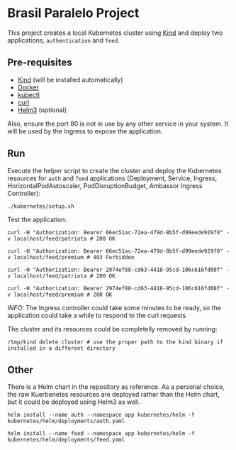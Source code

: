 # Brasil Paralelo Project

This project creates a local Kubernetes cluster using [Kind][] and deploy two applications, `authentication` and `feed`.

## Pre-requisites

- [Kind][] (will be installed automatically)
- [Docker][]
- [kubectl][]
- [curl][]
- [Helm3][] (optional)

Also, ensure the port 80 is not in use by any other service in your system. It will be used by the Ingress to expose the application.

## Run

Execute the helper script to create the cluster and deploy the Kubernetes resources for `auth` and `feed` applications (Deployment, Service, Ingress, HorizontalPodAutoscaler, PodDisruptionBudget, Ambassor Ingress Controller):

```
./kubernetes/setup.sh
```

Test the application:

```
curl -H "Authorization: Bearer 66ec51ac-72ea-479d-8b5f-d99eede929f0" -v localhost/feed/patriota # 200 OK

curl -H "Authorization: Bearer 66ec51ac-72ea-479d-8b5f-d99eede929f0" -v localhost/feed/premium # 403 Forbidden

curl -H "Authorization: Bearer 2974ef88-cd63-4418-95cd-106c616fd08f" -v localhost/feed/patriota # 200 OK

curl -H "Authorization: Bearer 2974ef88-cd63-4418-95cd-106c616fd08f" -v localhost/feed/premium # 200 OK
```

_INFO:_ The Ingress controller could take some minutes to be ready, so the application could take a while to respond to the curl requests

The cluster and its resources could be completelly removed by running:

```
/tmp/kind delete cluster # use the proper path to the kind binary if installed in a different directory
```

## Other

There is a Helm chart in the repository as reference. As a personal choice, the raw Kuerbenetes resources are deployed rather than the Helm chart, but it could be deployed using Helm3 as well.

```
helm install --name auth --namespace app kubernetes/helm -f kubernetes/helm/deployments/auth.yaml

helm install --name feed --namespace app kubernetes/helm -f kubernetes/helm/deployments/feed.yaml
```

[kind]: https://kind.sigs.k8s.io/docs/user/quick-start/#installation
[docker]: https://docs.docker.com/engine/install/
[kubectl]: https://kubernetes.io/docs/tasks/tools/install-kubectl-linux/
[curl]: https://curl.se/download.html
[helm3]: https://helm.sh/docs/intro/install/
